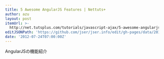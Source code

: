 ```yaml
---
title: 5 Awesome AngularJS Features | Nettuts+
author: azu
layout: post
itemUrl: >-
  http://net.tutsplus.com/tutorials/javascript-ajax/5-awesome-angularjs-features/
editJSONPath: 'https://github.com/jser/jser.info/edit/gh-pages/data/2012/07/index.json'
date: '2012-07-24T07:00:00Z'
---
```

AngularJSの機能紹介
